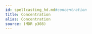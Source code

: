 ```yaml
---
id: spellcasting_hd.md#concentration
title: Concentration
alias: Concentration
source: (MDR p308)
---
```


